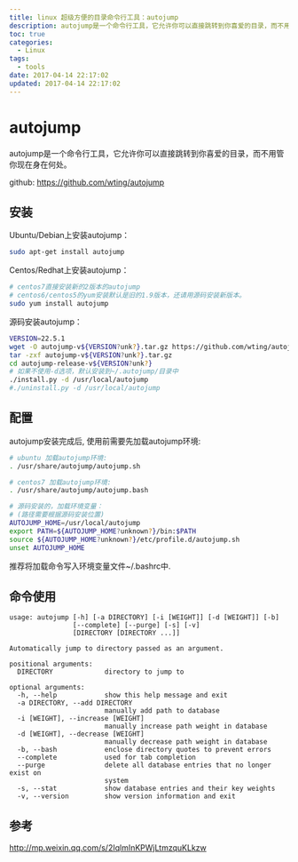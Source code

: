 ```yaml
---
title: linux 超级方便的目录命令行工具：autojump
description: autojump是一个命令行工具，它允许你可以直接跳转到你喜爱的目录，而不用管你当前处于哪个目录。
toc: true
categories:
  - Linux
tags:
  - tools
date: 2017-04-14 22:17:02
updated: 2017-04-14 22:17:02
---
```


# autojump

autojump是一个命令行工具，它允许你可以直接跳转到你喜爱的目录，而不用管你现在身在何处。

github: https://github.com/wting/autojump

## 安装

Ubuntu/Debian上安装autojump：

```sh
sudo apt-get install autojump
```

Centos/Redhat上安装autojump：

```sh
# centos7直接安装新的2版本的autojump
# centos6/centos5的yum安装默认是旧的1.9版本，还请用源码安装新版本。
sudo yum install autojump
```

源码安装autojump：

```sh
VERSION=22.5.1
wget -O autojump-v${VERSION?unk?}.tar.gz https://github.com/wting/autojump/archive/release-v${VERSION?unk?}.tar.gz
tar -zxf autojump-v${VERSION?unk?}.tar.gz
cd autojump-release-v${VERSION?unk?}
# 如果不使用-d选项，默认安装到~/.autojump/目录中
./install.py -d /usr/local/autojump
#./uninstall.py -d /usr/local/autojump
```

## 配置

autojump安装完成后, 使用前需要先加载autojump环境:

```sh
# ubuntu 加载autojump环境:
. /usr/share/autojump/autojump.sh

# centos7 加载autojump环境:
. /usr/share/autojump/autojump.bash

# 源码安装的，加载环境变量：
# (路径需要根据源码安装位置) 
AUTOJUMP_HOME=/usr/local/autojump
export PATH=${AUTOJUMP_HOME?unknown?}/bin:$PATH
source ${AUTOJUMP_HOME?unknown?}/etc/profile.d/autojump.sh
unset AUTOJUMP_HOME
```

推荐将加载命令写入环境变量文件~/.bashrc中.

## 命令使用

```
usage: autojump [-h] [-a DIRECTORY] [-i [WEIGHT]] [-d [WEIGHT]] [-b]
                [--complete] [--purge] [-s] [-v]
                [DIRECTORY [DIRECTORY ...]]

Automatically jump to directory passed as an argument.

positional arguments:
  DIRECTORY             directory to jump to

optional arguments:
  -h, --help            show this help message and exit
  -a DIRECTORY, --add DIRECTORY
                        manually add path to database
  -i [WEIGHT], --increase [WEIGHT]
                        manually increase path weight in database
  -d [WEIGHT], --decrease [WEIGHT]
                        manually decrease path weight in database
  -b, --bash            enclose directory quotes to prevent errors
  --complete            used for tab completion
  --purge               delete all database entries that no longer exist on
                        system
  -s, --stat            show database entries and their key weights
  -v, --version         show version information and exit
```

## 参考

http://mp.weixin.qq.com/s/2IqlmInKPWjLtmzquKLkzw

